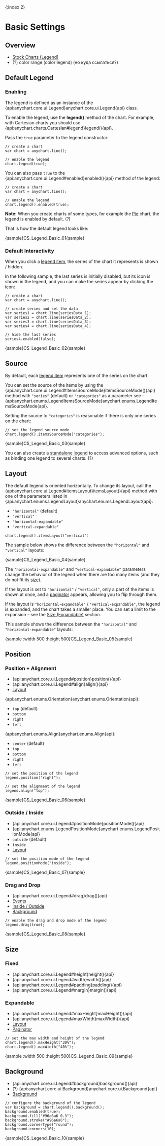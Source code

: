 {:index 2}
# Basic Settings

## Overview

* [Stock Charts (Legend)](../../Stock_Charts/Legend)
* (?) color range (color legend) (но куда ссылаться?)

## Default Legend

### Enabling

The legend is defined as an instance of the {api:anychart.core.ui.Legend}anychart.core.ui.Legend{api} class.

To enable the legend, use the **legend()** method of the chart. For example, with Cartesian charts you should use {api:anychart.charts.Cartesian#legend}legend(){api}.

Pass the `true` parameter to the legend constructor:

```
// create a chart
var chart = anychart.line();

// enable the legend
chart.legend(true);
```

You can also pass `true` to the {api:anychart.core.ui.Legend#enabled}enabled(){api} method of the legend:

```
// create a chart
var chart = anychart.line();

// enable the legend
chart.legend().enabled(true);
```

**Note:** When you create charts of some types, for example the [Pie](../../Basic_Charts/Pie) chart, the legend is enabled by default. (?)

That is how the default legend looks like:

{sample}CS\_Legend\_Basic\_01{sample}

### Default Interactivity

When you click a [legend item](Legend_Item), the series of the chart it represents is shown / hidden.

In the following sample, the last series is initially disabled, but its icon is shown in the legend, and you can make the series appear by clicking the icon:

```
// create a chart
var chart = anychart.line();

// create series and set the data
var series1 = chart.line(seriesData_1);
var series2 = chart.line(seriesData_2);
var series3 = chart.line(seriesData_3);
var series4 = chart.line(seriesData_4);

// hide the last series
series4.enabled(false);
```

{sample}CS\_Legend\_Basic\_02{sample}

## Source

By default, each [legend item](Legend_Item) represents one of the series on the chart.

You can set the source of the items by using the {api:anychart.core.ui.Legend#itemsSourceMode}itemsSourceMode(){api} method with `"series"` (default) or `"categories"` as a parameter see – {api:anychart.enums.LegendItemsSourceMode}anychart.enums.LegendItemsSourceMode{api}.

Setting the source to `"categories"` is reasonable if there is only one series on the chart:

```
// set the legend source mode
chart.legend().itemsSourceMode("categories");
```

{sample}CS\_Legend\_Basic\_03{sample}

You can also create a [standalone legend](Standalone_Legend) to access advanced options, such as binding one legend to several charts. (?)

## Layout

The default legend is oriented horizontally. To change its layout, call the {api:anychart.core.ui.Legend#itemsLayout}itemsLayout(){api} method with one of the parameters listed in {api:anychart.enums.LegendLayout}anychart.enums.LegendLayout{api}:

* `"horizontal"` (default)
* `"vertical"`
* `"horizontal-expandable"`
* `"vertical-expandable"`

```
chart.legend().itemsLayout("vertical")
```

The sample below shows the difference between the `"horizontal"` and `"vertical"` layouts:

{sample}CS\_Legend\_Basic\_04{sample}

The `"horizontal-expandable"` and `"vertical-expandable"` parameters change the behavior of the legend when there are too many items (and they do not fit its [size](#size)).

If the layout is set to `"horizontal"` / `"vertical"`, only a part of the items is shown at once, and a [paginator](Advanced_Settings#paginator) appears, allowing you to flip through them.

If the layout is `"horizontal-expandable"` / `"vertical-expandable"`, the legend is expanded, and the chart takes a smaller place. You can set a limit to the expansion – see the [Size (Expandable)](#expandable) section.

This sample shows the difference between the `"horizontal"` and `"horizontal-expandable"` layouts:

{sample :width 500 :height 500}CS\_Legend\_Basic\_05{sample}

## Position

### Position + Alignment

* {api:anychart.core.ui.Legend#position}position(){api}
* {api:anychart.core.ui.Legend#align}align(){api}
* [Layout](#layout)

{api:anychart.enums.Orientation}anychart.enums.Orientation{api}:

* `top` (default)
* `bottom`
* `right`
* `left`

{api:anychart.enums.Align}anychart.enums.Align{api}:

* `center` (default)
* `top`
* `bottom`
* `right`
* `left`

```
// set the position of the legend
legend.position("right");

// set the alignment of the legend
legend.align("top");
```

{sample}CS\_Legend\_Basic\_06{sample}

### Outside / Inside

* {api:anychart.core.ui.Legend#positionMode}positionMode(){api}
* {api:anychart.enums.LegendPositionMode}anychart.enums.LegendPositionMode{api}
* `outside` (default)
* `inside`
* [Layout](#layout)

```
// set the position mode of the legend
legend.positionMode("inside");
```

{sample}CS\_Legend\_Basic\_07{sample}

### Drag and Drop

* {api:anychart.core.ui.Legend#drag}drag(){api}
* [Events](Events)
* [Inside / Outside](#outside_/_inside)
* [Background](#background)

```
// enable the drag and drop mode of the legend
legend.drag(true);
```

{sample}CS\_Legend\_Basic\_08{sample}

## Size

### Fixed

* {api:anychart.core.ui.Legend#height}height(){api}
* {api:anychart.core.ui.Legend#width}width(){api}
* {api:anychart.core.ui.Legend#padding}padding(){api}
* {api:anychart.core.ui.Legend#margin}margin(){api}

### Expandable

* {api:anychart.core.ui.Legend#maxHeight}maxHeight(){api}
* {api:anychart.core.ui.Legend#maxWidth}maxWidth(){api}
* [Layout](#layout)
* [Paginator](Advanced_Settings#paginator)

```
// set the max width and height of the legend
chart.legend().maxHeight("30%");
chart.legend().maxWidth("40%");
```

{sample :width 500 :height 500}CS\_Legend\_Basic\_09{sample}

## Background

* {api:anychart.core.ui.Legend#background}background(){api}
* (?) {api:anychart.core.ui.Background}anychart.core.ui.Background{api}
* [Background](../../Appearance_Settings/Background)

```
// configure the background of the legend
var background = chart.legend().background();
background.enabled(true);
background.fill("#96a6a6 0.3");
background.stroke("#96a6a6");
background.cornerType("round");
background.corners(10);
```

{sample}CS\_Legend\_Basic\_10{sample}